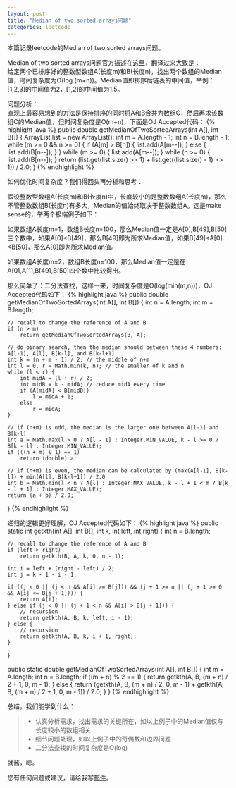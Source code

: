 ```yaml
---
layout: post
title: "Median of two sorted arrays问题"
categories: leetcode
---
```


本篇记录leetcode的Median of two sorted arrays问题。

Median of two sorted arrays问题官方描述在[这里](https://oj.leetcode.com/problems/median-of-two-sorted-arrays/)，翻译过来大致是：<br />
给定两个已排序好的整数型数组A(长度m)和B(长度n)，找出两个数组的Median值，时间复杂度为O(log (m+n))。Median值即排序后链表的中间值，举例：[1,2,3]的中间值为2，[1,2]的中间值为1.5。

问题分析：
<br />
直观上最容易想到的方法是保持排序的同时将A和B合并为数组C，然后再求该数组C的Median值，但时间复杂度是O(m+n)，下面是OJ Accepted代码：
{% highlight java %}
public double getMedianOfTwoSortedArrays(int A[], int B[]) {
    ArrayList<Integer> list = new ArrayList<Integer>();
    int m = A.length - 1;
    int n = B.length - 1;
    while (m >= 0 && n >= 0) {
        if (A[m] > B[n]) {
            list.add(A[m--]);
        } else {
            list.add(B[n--]);
        }
    }
    while (m >= 0) {
        list.add(A[m--]);
    }
    while (n >= 0) {
        list.add(B[n--]);
    }
    return (list.get(list.size() >> 1) + list.get((list.size() - 1) >> 1)) / 2.0;
}
{% endhighlight %}

如何优化时间复杂度？我们得回头再分析和思考：

假设整数型数组A(长度m)和B(长度n)中，长度较小的是整数数组A(长度m)，那么不管整数数组B(长度n)有多大，Median的值始终取决于整数数组A。这是make sense的，举两个极端例子如下：

如果数组A长度m=1，数组B长度n=100，那么Median值一定是A[0],B[49],B[50]三个数中，如果A[0]<B[49]，那么B[49]即为所求Median值，如果B[49]<A[0]<B[50]，那么A[0]即为所求Median值。

如果数组A长度m=2，数组B长度n=100，那么Median值一定是在A[0],A[1],B[49],B[50]四个数中比较得出。

那么简单了：二分法查找，这样一来，时间复杂度是O(log(min(m,n)))，OJ Accepted代码如下：
{% highlight java %}
public double getMedianOfTwoSortedArrays(int A[], int B[]) {
    int n = A.length;
    int m = B.length;

    // recall to change the reference of A and B
    if (n > m)
        return getMedianOfTwoSortedArrays(B, A);

    // do binary search, then the median should between these 4 numbers: A[l-1], A[l], B[k-l], and B[k-l+1]
    int k = (n + m - 1) / 2; // the middle of n+m
    int l = 0, r = Math.min(k, n); // the smaller of k and n
    while (l < r) {
        int midA = (l + r) / 2;
        int midB = k - midA; // reduce midA every time
        if (A[midA] < B[midB])
            l = midA + 1;
        else
            r = midA;
    }

    // if (n+m) is odd, the median is the larger one between A[l-1] and B[k-l]
    int a = Math.max(l > 0 ? A[l - 1] : Integer.MIN_VALUE, k - l >= 0 ? B[k - l] : Integer.MIN_VALUE);
    if (((n + m) & 1) == 1)
        return (double) a;

    // if (n+m) is even, the median can be calculated by (max(A[l-1], B[k-l]) + min(A[l], B[k-l+1]) / 2.0
    int b = Math.min(l < n ? A[l] : Integer.MAX_VALUE, k - l + 1 < m ? B[k - l + 1] : Integer.MAX_VALUE);
    return (a + b) / 2.0;
}
{% endhighlight %}

递归的逻辑更好理解，OJ Accepted代码如下：
{% highlight java %}
public static int getkth(int A[], int B[], int k, int left, int right) {
    int n = B.length;

    // recall to change the reference of A and B
    if (left > right)
        return getkth(B, A, k, 0, n - 1);

    int i = left + (right - left) / 2;
    int j = k - 1 - i - 1;

    if ((j < 0 || (j < n && A[i] >= B[j])) && (j + 1 >= n || (j + 1 >= 0 && A[i] <= B[j + 1]))) {
        return A[i];
    } else if (j < 0 || (j + 1 < n && A[i] > B[j + 1])) {
        // recursion
        return getkth(A, B, k, left, i - 1);
    } else {
        // recursion
        return getkth(A, B, k, i + 1, right);
    }
}

public static double getMedianOfTwoSortedArrays(int A[], int B[]) {
    int m = A.length;
    int n = B.length;
    if ((m + n) % 2 == 1) {
        return getkth(A, B, (m + n) / 2 + 1, 0, m - 1);
    } else {
        return (getkth(A, B, (m + n) / 2, 0, m - 1) + getkth(A, B, (m + n) / 2 + 1, 0, m - 1)) / 2.0;
    }
}
{% endhighlight %}

总结，我们能学到什么：
>* 认真分析需求，找出需求的关键所在，如以上例子中的Median值仅与长度较小的数组相关
>* 细节问题处理，如以上例子中的奇偶数和边界问题
>* 二分法查找的时间复杂度是O(log)

就酱，嗯。

您有任何问题或建议，请给我写[邮件](mailto:yinwer81@gmail.com)。
